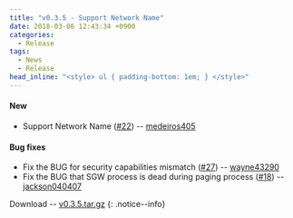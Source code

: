 ```yaml
---
title: "v0.3.5 - Support Network Name"
date: 2018-03-06 12:43:34 +0900
categories:
  - Release
tags:
  - News
  - Release
head_inline: "<style> ul { padding-bottom: 1em; } </style>"
---
```


#### New
- Support Network Name ([#22](https://github.com/acetcom/nextepc/pull/22)) -- [medeiros405](https://github.com/medeiros405)

#### Bug fixes
- Fix the BUG for security capabilities mismatch ([#27](https://github.com/acetcom/nextepc/issues/27)) -- [wayne43290](https://github.com/wayne43290)
- Fix the BUG that SGW process is dead during paging process ([#18](https://github.com/acetcom/nextepc/issues/18)) -- [jackson040407](https://github.com/jackson040407)

Download -- [v0.3.5.tar.gz](https://github.com/acetcom/nextepc/archive/v0.3.5.tar.gz)
{: .notice--info}
